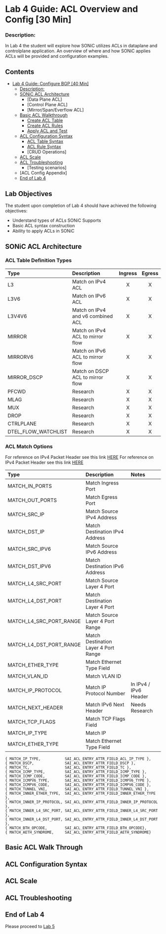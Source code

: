 # Lab 4 Guide: ACL Overview and Config [30 Min]


### Description: 
In Lab 4 the student will explore how SONiC utilizes ACLs in dataplane and controlplane application. An overview of where and how SONiC applies ACLs will be provided and configuration examples.

## Contents
- [Lab 4 Guide: Configure BGP \[40 Min\]](#lab-4-guide:-acl-overview-and-config-30-min)
    - [Description:](#description)
    - [SONiC ACL Architecture](#sonic-acl-architecture)
      - [Data Plane ACL]
      - [Control Plane ACL]
      - [Mirror/Span/Everflow ACL]
    - [Basic ACL Walkthrough](#basic-acl-walk-through)
        - [Create ACL Table](#create-acl-table)
        - [Create ACL Rules](#create-acl-rules)
        - [Apply ACL and Test](#apply-acl-and-test)
    - [ACL Configuration Syntax](#acl-configuration-syntax)
      - [ACL Table Syntax](#acl-table-syntax)
      - [ACL Rule Syntax](#acl-rule-syntax)
      - [CRUD Operations]
    - [ACL Scale](#acl-scale)
    - [ACL Troubleshooting](#acl-troubleshooting)
      - [Testing scenarios]
    - [ACL Config Appendix]
  - [End of Lab 4](#end-of-lab-4)
  
## Lab Objectives
The student upon completion of Lab 4 should have achieved the following objectives:

* Understand types of ACLs SONiC Supports
* Basic ACL syntax construction
* Ability to apply ACLs in SONiC

## SONiC ACL Architecture

### ACL Table Definition Types


| Type                | Description                       | Ingress | Egress  | 
|:--------------------|:----------------------------------|:-------:|:-------:|
| L3                  | Match on IPv4 ACL                 | X       | X       |
| L3V6                | Match on IPv6 ACL                 | X       | X       |
| L3V4V6              | Match on IPv4 and v6 combined ACL | X       | X       |
| MIRROR              | Match on IPv4 ACL to mirror flow  | X       | X       |
| MIRRORV6            | Match on IPv6 ACL to mirror flow  | X       | X       |
| MIRROR_DSCP         | Match on DSCP ACL to mirror flow  | X       | X       |
| PFCWD               | Research                          | X       | X       |
| MLAG                | Research                          | X       | X       |
| MUX                 | Research                          | X       | X       |
| DROP                | Research                          | X       | X       |
| CTRLPLANE           | Research                          | X       | X       |
| DTEL_FLOW_WATCHLIST | Research                          | X       | X       |

### ACL Match Options

For reference on IPv4 Packet Header see this link [HERE](https://en.wikipedia.org/wiki/Internet_Protocol_version_4#Header)
For reference on IPv4 Packet Header see this link [HERE](https://en.wikipedia.org/wiki/IPv6#IPv6_packets)

| Type                     | Description                                | Notes              | 
|:-------------------------|:-------------------------------------------|:-------------------|
| MATCH_IN_PORTS           | Match Ingress Port                         |                    |
| MATCH_OUT_PORTS          | Match Egress Port                          |                    |
| MATCH_SRC_IP             | Match Source IPv4 Address                  |                    |
| MATCH_DST_IP             | Match Destination IPv4 Address             |                    |
| MATCH_SRC_IPV6           | Match Source IPv6 Address                  |                    |
| MATCH_DST_IPV6           | Match Destination IPv6 Address             |                    |
| MATCH_L4_SRC_PORT        | Match Source Layer 4 Port                  |                    |
| MATCH_L4_DST_PORT        | Match Destination Layer 4 Port             |                    |
| MATCH_L4_SRC_PORT_RANGE  | Match Source Layer 4 Port Range            |                    |
| MATCH_L4_DST_PORT_RANGE  | Match Destination Layer 4 Port Range       |                    |
| MATCH_ETHER_TYPE         | Match Ethernet Type Field                  |                    |
| MATCH_VLAN_ID            | Match VLAN ID                              |                    |
| MATCH_IP_PROTOCOL        | Match IP Protocol Number                   | In IPv4 / IPv6 Header |
| MATCH_NEXT_HEADER        | Match IPv6 Next Header                     | Needs Research        |
| MATCH_TCP_FLAGS          | Match TCP Flags Field                      |                    |
| MATCH_IP_TYPE            | Match IP                  |                    |
| MATCH_ETHER_TYPE         | Match Ethernet Type Field                  |                    |




    { MATCH_IP_TYPE,           SAI_ACL_ENTRY_ATTR_FIELD_ACL_IP_TYPE },
    { MATCH_DSCP,              SAI_ACL_ENTRY_ATTR_FIELD_DSCP },
    { MATCH_TC,                SAI_ACL_ENTRY_ATTR_FIELD_TC },
    { MATCH_ICMP_TYPE,         SAI_ACL_ENTRY_ATTR_FIELD_ICMP_TYPE },
    { MATCH_ICMP_CODE,         SAI_ACL_ENTRY_ATTR_FIELD_ICMP_CODE },
    { MATCH_ICMPV6_TYPE,       SAI_ACL_ENTRY_ATTR_FIELD_ICMPV6_TYPE },
    { MATCH_ICMPV6_CODE,       SAI_ACL_ENTRY_ATTR_FIELD_ICMPV6_CODE },
    { MATCH_TUNNEL_VNI,        SAI_ACL_ENTRY_ATTR_FIELD_TUNNEL_VNI },
    { MATCH_INNER_ETHER_TYPE,  SAI_ACL_ENTRY_ATTR_FIELD_INNER_ETHER_TYPE },
    { MATCH_INNER_IP_PROTOCOL, SAI_ACL_ENTRY_ATTR_FIELD_INNER_IP_PROTOCOL },
    { MATCH_INNER_L4_SRC_PORT, SAI_ACL_ENTRY_ATTR_FIELD_INNER_L4_SRC_PORT },
    { MATCH_INNER_L4_DST_PORT, SAI_ACL_ENTRY_ATTR_FIELD_INNER_L4_DST_PORT },
    { MATCH_BTH_OPCODE,        SAI_ACL_ENTRY_ATTR_FIELD_BTH_OPCODE},
    { MATCH_AETH_SYNDROME,     SAI_ACL_ENTRY_ATTR_FIELD_AETH_SYNDROME}

## Basic ACL Walk Through


## ACL Configuration Syntax

## ACL Scale

## ACL Troubleshooting


## End of Lab 4
Please proceed to [Lab 5](https://github.com/scurvy-dog/sonic-dcloud/blob/main/1-Intro_to_SONiC_Lab/lab_5/lab_5-guide.md)
